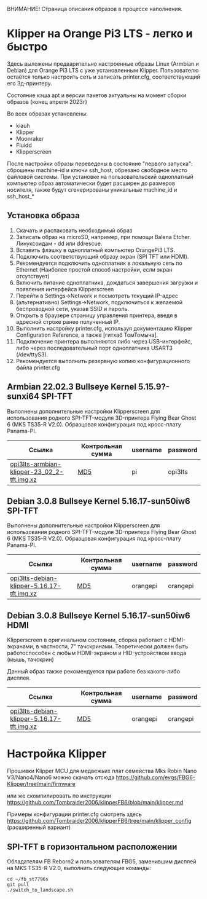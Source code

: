 ВНИМАНИЕ! Страница описания образов в процессе наполнения.

# Klipper на Orange Pi3 LTS - легко и быстро
Здесь выложены предварительно настроенные образы Linux (Armbian и Debian) для Orange Pi3 LTS с уже установленным Klipper. 
Пользователю остаётся только настроить сеть и записать printer.cfg, соответствующий его 3д-принтеру.

Состояние кэша apt и версии пакетов актуальны на момент сборки образов (конец апреля 2023г)

Во всех образах установлены:
* kiauh
* Klipper
* Moonraker
* Fluidd
* Klipperscreen

После настройки образы переведены в состояние "первого запуска": сброшены machine-id и ключи ssh_host, обрезано свободное место файловой системы.
При установке на пользовательский одноплатный компьютер образ автоматически будет расширен до размеров носителя, также будут сгенерированы уникальные machine_id и ssh_host_*

## Установка образа
1. Скачать и распаковать необходимый образ
2. Записать образ на microSD, например, при помощи Balena Etcher. Линуксоидам - dd или ddrescue.
3. Вставить флэшку в одноплатный компьютер OrangePi3 LTS.
4. Подключить соответствующий образу экран (SPI TFT или HDMI).
5. Рекомендуется подключить одноплатник в локальную сеть по Ethernet (Наиболее простой способ настройки, если экран отсутствует)
6. Включить питание одноплатника, дождаться завершения загрузки и появления интерфейса Klipperscreen
7. Перейти в Settings->Network и посмотреть текущий IP-адрес
8. (альтернативно) Settings->Network, подключиться к желаемой беспроводной сети, указав SSID и пароль.
9. Открыть в браузере страницу управления принтера, введя в адресной строке ранее полученный IP.
10. Выполнить настройку printer.cfg, используя документацию Klipper Configuration Reference, а также [гитхаб ТомТомыча]. 
11. Подключение принтера выполняются либо через USB-интерфейс, либо через последовательный порт одноплатника USART3 (/dev/ttyS3).
98. Рекомендуется выполнить резервную копию конфигурационного файла printer.cfg


## Armbian 22.02.3 Bullseye Kernel 5.15.9?-sunxi64 SPI-TFT
Выполнены дополнительные настройки Klipperscreen для использования родного SPI-TFT-модуля 3D-принтера Flying Bear Ghost 6 (MKS TS35-R V2.0).
Образцовая конфигурация под кросс-плату Panama-PI.

| Ссылка  | Контрольная сумма  | username  | password  |
|---------|--------------------|-----------|-----------|
| [opi3lts-armbian-klipper-23_02_2-tft.img.xz](https://disk.yandex.ru/d/ixubz9rLwWo_5w)  | [MD5](https://disk.yandex.ru/d/b65SwCyx3wrJKQ)  | pi  | opi3lts  |


## Debian 3.0.8 Bullseye Kernel 5.16.17-sun50iw6 SPI-TFT
Выполнены дополнительные настройки Klipperscreen для использования родного SPI-TFT-модуля 3D-принтера Flying Bear Ghost 6 (MKS TS35-R V2.0).
Образцовая конфигурация под кросс-плату Panama-PI.

| Ссылка  | Контрольная сумма  | username  | password  |
|---------|--------------------|-----------|-----------|
| [opi3lts-debian-klipper-5.16.17-tft.img.xz](https://disk.yandex.ru/d/NbC7Z7L7qGhJkA)  | [MD5](https://disk.yandex.ru/d/YX8rYuO5LvMLig)  | orangepi  | orangepi  |


## Debian 3.0.8 Bullseye Kernel 5.16.17-sun50iw6 HDMI
Klipperscreen в оригинальном состоянии, сборка работает с HDMI-экранами, в частности, 7" тачскринами. 
Теоретически должен быть работоспособен с любым HDMI-экраном и HID-устройством ввода (мышь, тачскрин)

Данный образ также рекомендуется при работе без какого-либо дисплея.

| Ссылка  | Контрольная сумма  | username  | password  |
|---------|--------------------|-----------|-----------|
| [opi3lts-debian-klipper-5.16.17-tft.img.xz](https://disk.yandex.ru/d/UV94V2JONHBnLg)  | [MD5](https://disk.yandex.ru/d/Y_Kp65xYlXajHw)  | orangepi  | orangepi  |


# Настройка Klipper
Прошивки Klipper MCU для медвежьих плат семейства Mks Robin Nano V3/Nano4/Nano6 можно скачать отсюда
https://github.com/evgs/FBG6-Klipper/tree/main/firmware  

или же скомпилировать по инструкции https://github.com/Tombraider2006/klipperFB6/blob/main/klipper.md

Примеры конфигурации printer.cfg смотреть здесь https://github.com/Tombraider2006/klipperFB6/tree/main/klipper_config (расширенный вариант)

## SPI-TFT в горизонтальном расположении
Обладателям FB Reborn2 и пользователям FBG5, заменившим дисплей на MKS TS35-R V2.0, выполнить следующие команды:
```console
cd ~/fb_st7796s
git pull
./switch_to_landscape.sh
```
